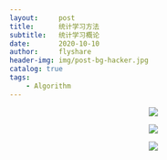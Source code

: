 ```yaml
---
layout:     post
title:      统计学习方法
subtitle:   统计学习概论
date:       2020-10-10
author:     flyshare
header-img: img/post-bg-hacker.jpg
catalog: true
tags:
    - Algorithm
---
```


<p align='center'>
      <img src="/img/stata-outline-1.png">
</p>

<p align='center'>
      <img src="/img/stata-outline-2.png">
</p>

<p align='center'>
      <img src="/img/stata-outline-3.png">
</p>


